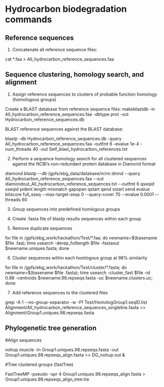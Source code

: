 # **Hydrocarbon biodegradation commands**

## Reference sequences

1. Concatenate all reference sequence files:

cat *.faa > All_hydrocarbon_reference_sequences.faa

## Sequence clustering, homology search, and alignment

1. Assign reference sequences to clusters of probable function homology (homologous groups)

Create a BLAST database from reference sequence files:
makeblastdb -in All_hydrocarbon_reference_sequences.faa -dbtype prot -out Hydrocarbon_reference_sequences.db  

BLAST reference sequences against the BLAST database: 

blastp -db Hydrocarbon_reference_sequences.db -query All_hydrocarbon_reference_sequences.faa -outfmt 6 -evalue 1e-4 -num_threads 40 -out Self_blast_hydrocarbon_references.txt 

2. Perform a sequence homology search for all clustered sequences against the NCBI’s non-redundant protein database in Diamond format

diamond blastp --db /gpfs/ebg_data/database/nr/nr.dmnd --query All_hydrocarbon_reference_sequences.faa --out diamondout_All_hydrocarbon_reference_sequences.txt --outfmt 6 qseqid sseqid pident length mismatch gapopen qstart qend sstart send evalue bitscore full_sseq --max-target-seqs 0 --query-cover 70 --evalue 0.0001 --threads 60
    
3. Group sequences into predefined homlogous groups

4. Create .fasta file of blastp results sequences within each group 

5. Remove duplicate sequences

for file in /gpfs/ebg_work/hackathon/Test/*.faa; do newname=\$(basename $file .faa); time usearch -derep_fulllength \$file -fastaout $newname.uniques.fasta; done

6. Cluster sequences within each homlogous group at 98% similarity

for file in /gpfs/ebg_work/hackathon/Test/cluster/*.fasta; do newname=\$(basename $file .fasta); time usearch -cluster_fast $file -id 0.98 -centroids $newname.98.repseqs.fasta -uc \$newname.clusters.uc; done

7. Add reference sequences to the clustered files

grep -A 1 --no-group-separator -w -Ff  Test/HomologGroup1.seqID.list Alignment/All_hydrocarbon_reference_sequences_singleline.fasta >> Alignment/Group1.uniques.98.repseqs.fasta

## Phylogenetic tree generation

#Align sequences

nohup muscle -in Group1.uniques.98.repseqs.fasta -out Group1.uniques.98.repseqs_align.fasta >> DG_nohup.out &


#Tree clustered groups (fastTree)


FastTreeMP -pseudo -spr 4 Group1.uniques.98.repseqs_align.fasta > Group1.uniques.98.repseqs_align_tree.tre
